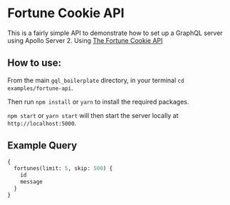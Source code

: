 # Fortune Cookie API

This is a fairly simple API to demonstrate how to set up a GraphQL server using Apollo Server 2. Using [The Fortune Cookie API](http://fortunecookieapi.herokuapp.com/)

## How to use:

From the main `gql_boilerplate` directory, in your terminal `cd examples/fortune-api`.

Then run `npm install` or `yarn` to install the required packages.

`npm start` or `yarn start` will then start the server locally at `http://localhost:5000`.

## Example Query

```graphql
{
  fortunes(limit: 5, skip: 500) {
    id
    message
  }
}
```
